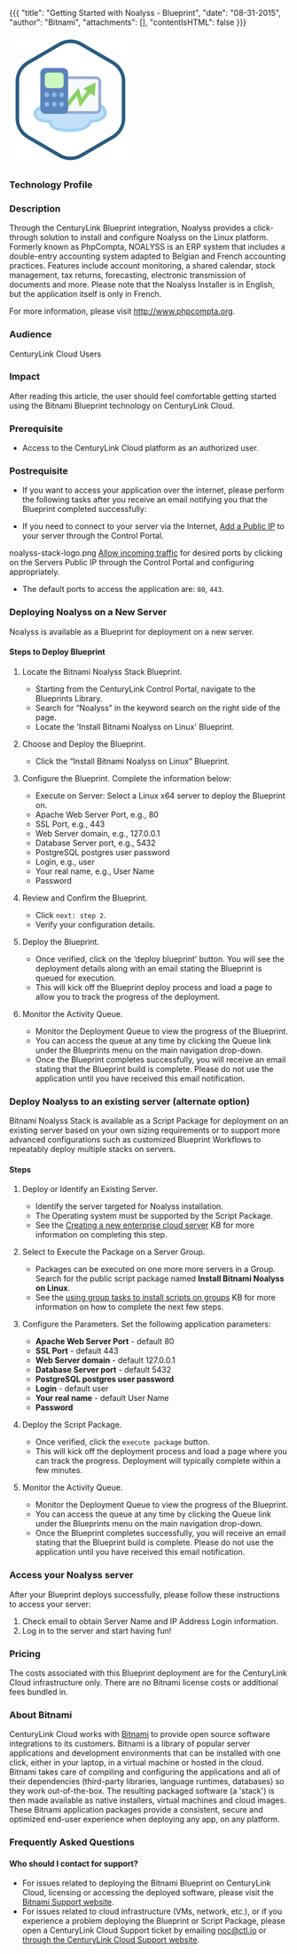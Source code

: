 {{{
  "title": "Getting Started with Noalyss - Blueprint",
  "date": "08-31-2015",
  "author": "Bitnami",
  "attachments": [],
  "contentIsHTML": false
}}}

![Noalyss Logo](../../images/noalyss-stack-logo.png)

### Technology Profile

### Description

Through the CenturyLink Blueprint integration, Noalyss provides a click-through solution to install and configure Noalyss on the Linux platform. Formerly known as PhpCompta, NOALYSS is an ERP system that includes a double-entry accounting system adapted to Belgian and French accounting practices. Features include account monitoring, a shared calendar, stock management, tax returns, forecasting, electronic transmission of documents and more. Please note that the Noalyss Installer is in English, but the application itself is only in French.

For more information, please visit http://www.phpcompta.org.


### Audience
CenturyLink Cloud Users

### Impact
After reading this article, the user should feel comfortable getting started using the Bitnami Blueprint technology on CenturyLink Cloud.


### Prerequisite
* Access to the CenturyLink Cloud platform as an authorized user.

### Postrequisite

* If you want to access your application over the internet, please perform the following tasks after you receive an email notifying you that the Blueprint completed successfully:

* If you need to connect to your server via the Internet, [Add a Public IP](../../Network/how-to-add-public-ip-to-virtual-machine.md) to your server through the Control Portal.

noalyss-stack-logo.png [Allow incoming traffic](../../Network/how-to-add-public-ip-to-virtual-machine.md) for desired ports by clicking on the Servers Public IP through the Control Portal and configuring appropriately.
   * The default ports to access the application are: `80`, `443`.

### Deploying Noalyss on a New Server
Noalyss is available as a Blueprint for deployment on a new server.

#### Steps to Deploy Blueprint
1. Locate the Bitnami Noalyss Stack Blueprint.
   * Starting from the CenturyLink Control Portal, navigate to the Blueprints Library.
   * Search for “Noalyss” in the keyword search on the right side of the page.
   * Locate the 'Install Bitnami Noalyss on Linux' Blueprint.

2. Choose and Deploy the Blueprint.
   * Click the “Install Bitnami Noalyss on Linux” Blueprint.

3. Configure the Blueprint.
   Complete the information below:

   * Execute on Server: Select a Linux x64 server to deploy the Blueprint on.
   * Apache Web Server Port, e.g., 80
   * SSL Port, e.g., 443
   * Web Server domain, e.g., 127.0.0.1
   * Database Server port, e.g., 5432
   * PostgreSQL postgres user password
   * Login, e.g., user
   * Your real name, e.g., User Name
   * Password


4. Review and Confirm the Blueprint.
   * Click `next: step 2`.
   * Verify your configuration details.

5. Deploy the Blueprint.
   * Once verified, click on the ‘deploy blueprint’ button. You will see the deployment details along with an email stating the Blueprint is queued for execution.
   * This will kick off the Blueprint deploy process and load a page to allow you to track the progress of the deployment.

6. Monitor the Activity Queue.
   * Monitor the Deployment Queue to view the progress of the Blueprint.
   * You can access the queue at any time by clicking the Queue link under the Blueprints menu on the main navigation drop-down.
   * Once the Blueprint completes successfully, you will receive an email stating that the Blueprint build is complete. Please do not use the application until you have received this email notification.


### Deploy Noalyss to an existing server (alternate option)

Bitnami Noalyss Stack is available as a Script Package for deployment on an existing server based on your own sizing requirements or to support more advanced configurations such as customized Blueprint Workflows to repeatably deploy multiple stacks on servers.

#### Steps

1. Deploy or Identify an Existing Server.
   * Identify the server targeted for Noalyss installation.
   * The Operating system must be supported by the Script Package.
   * See the [Creating a new enterprise cloud server](../../Servers/creating-a-new-enterprise-cloud-server.md) KB for more information on completing this step.

2. Select to Execute the Package on a Server Group.
   * Packages can be executed on one more more servers in a Group. Search for the public script package named **Install Bitnami Noalyss on Linux**.
   * See the [using group tasks to install scripts on groups](../../Servers/using-group-tasks-to-install-software-and-run-scripts-on-groups.md) KB for more information on how to complete the next few steps.

3. Configure the Parameters.
   Set the following application parameters:

   * **Apache Web Server Port** - default 80
   * **SSL Port** - default 443
   * **Web Server domain** - default 127.0.0.1
   * **Database Server port** - default 5432
   * **PostgreSQL postgres user password**
   * **Login** - default user
   * **Your real name** - default User Name
   * **Password**

4. Deploy the Script Package.
   * Once verified, click the `execute package` button.
   * This will kick off the deployment process and load a page where you can track the progress. Deployment will typically complete within a few minutes.

5. Monitor the Activity Queue.
   * Monitor the Deployment Queue to view the progress of the Blueprint.
   * You can access the queue at any time by clicking the Queue link under the Blueprints menu on the main navigation drop-down.
   * Once the Blueprint completes successfully, you will receive an email stating that the Blueprint build is complete. Please do not use the application until you have received this email notification.


### Access your Noalyss server
After your Blueprint deploys successfully, please follow these instructions to access your server:

1. Check email to obtain Server Name and IP Address Login information.
2. Log in to the server and start having fun!

### Pricing
The costs associated with this Blueprint deployment are for the CenturyLink Cloud infrastructure only. There are no Bitnami license costs or additional fees bundled in.

### About Bitnami
CenturyLink Cloud works with [Bitnami](http://www.bitnami.com) to provide open source software integrations to its customers. Bitnami is a library of popular server applications and development environments that can be installed with one click, either in your laptop, in a virtual machine or hosted in the cloud. Bitnami takes care of compiling and configuring the applications and all of their dependencies (third-party libraries, language runtimes, databases) so they work out-of-the-box. The resulting packaged software (a 'stack') is then made available as native installers, virtual machines and cloud images. These Bitnami application packages provide a consistent, secure and optimized end-user experience when deploying any app, on any platform.

### Frequently Asked Questions

#### Who should I contact for support?
* For issues related to deploying the Bitnami Blueprint on CenturyLink Cloud, licensing or accessing the deployed software, please visit the [Bitnami Support website](http://www.bitnami.com/support).
* For issues related to cloud infrastructure (VMs, network, etc.), or if you experience a problem deploying the Blueprint or Script Package, please open a CenturyLink Cloud Support ticket by emailing [noc@ctl.io](mailto:noc@ctl.io) or [through the CenturyLink Cloud Support website](https://t3n.zendesk.com/tickets/new).
